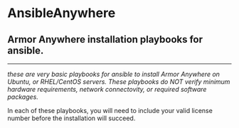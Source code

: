 # AnsibleAnywhere
## Armor Anywhere installation playbooks for ansible.

---

*these are very basic playbooks for ansible to install Armor Anywhere on Ubuntu, or RHEL/CentOS servers.
These playbooks do NOT verify minimum hardware requirements, network connectovity, or required software packages.*

In each of these playbooks, you will need to include your valid license number before the installation will succeed.
